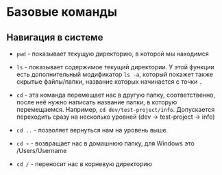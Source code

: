 # Базовые команды

## Навигация в системе

- ``` pwd ``` - показывает текущую директорию, в которой мы находимся

- ``` ls ``` - показывает содержимое текущий директории. У этой функции есть дополнительный модификатор ``` ls -a ```, который покажет также скрытые файлы/папки, название которых начинается с точки ``` . ```

- ``` cd ``` - эта команда перемещает нас в другую папку, соответственно, после неё нужно написать название папки, в которую перемещаемся. Например, ``` cd dev/test-project/info ```. Допускается переходить сразу на несколько уровней (dev -> test-project -> info)

- ``` cd .. ``` - позволяет вернуться нам на уровень выше.

- ``` cd ~ ``` - возвращает нас в домашнюю папку, для Windows это /Users/Username

- ``` cd / ``` - переносит нас в корневую директорию

